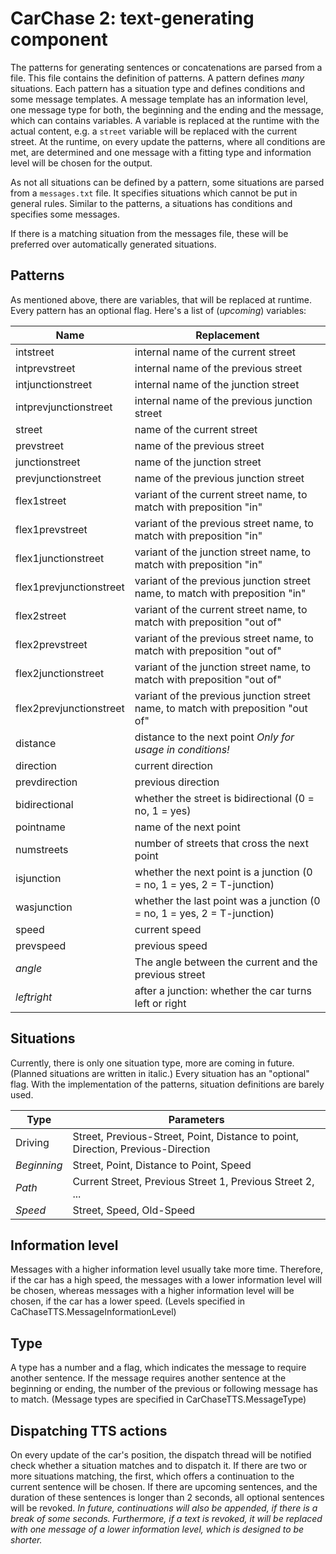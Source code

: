 # CarChase 2: text-generating component

The patterns for generating sentences or concatenations are parsed from a file. This
file contains the definition of patterns. A pattern defines _many_ situations.
Each pattern has a situation type and defines conditions and some message 
templates. A message template has an information level, one message type for both, 
the beginning and the ending and the message, which can contains variables. A 
variable is replaced at the runtime with the actual content, e.g. a `street` variable 
will be replaced with the current street. At the runtime, on every update the 
patterns, where all conditions are met, are determined and one message with a fitting
type and information level will be chosen for the output.

As not all situations can be defined by a pattern, some situations are parsed 
from a `messages.txt` file. It specifies situations which cannot be put in 
general rules. Similar to the patterns, a situations has conditions and specifies
some messages.

If there is a matching situation from the messages file, these will be preferred
over automatically generated situations.

## Patterns
As mentioned above, there are variables, that will be replaced at runtime. Every pattern
has an optional flag.
Here's a list of 
(_upcoming_) variables:

| Name | Replacement |
| ---- | ----------- |
| intstreet | internal name of the current street |
| intprevstreet | internal name of the previous street |
| intjunctionstreet | internal name of the junction street |
| intprevjunctionstreet | internal name of the previous junction street |
| street | name of the current street |
| prevstreet | name of the previous street |
| junctionstreet | name of the junction street |
| prevjunctionstreet | name of the previous junction street |
| flex1street | variant of the current street name, to match with preposition "in" |
| flex1prevstreet | variant of the previous street name, to match with preposition "in" |
| flex1junctionstreet | variant of the junction street name, to match with preposition "in" |
| flex1prevjunctionstreet | variant of the previous junction street name, to match with preposition "in" |
| flex2street | variant of the current street name, to match with preposition "out of" |
| flex2prevstreet | variant of the previous street name, to match with preposition "out of" |
| flex2junctionstreet | variant of the junction street name, to match with preposition "out of" |
| flex2prevjunctionstreet | variant of the previous junction street name, to match with preposition "out of" |
| distance | distance to the next point _Only for usage in conditions!_ |
| direction | current direction |
| prevdirection | previous direction |
| bidirectional | whether the street is bidirectional (0 = no, 1 = yes) |
| pointname | name of the next point |
| numstreets | number of streets that cross the next point |
| isjunction | whether the next point is a junction (0 = no, 1 = yes, 2 = T-junction) |
| wasjunction | whether the last point was a junction (0 = no, 1 = yes, 2 = T-junction) |
| speed | current speed |
| prevspeed | previous speed |
| _angle_ | The angle between the current and the previous street |
| _leftright_ | after a junction: whether the car turns left or right |

## Situations
Currently, there is only one situation type, more are coming in future. (Planned
    situations are written in italic.) Every situation has an "optional" flag.
With the implementation of the patterns, situation definitions are barely used.

| Type | Parameters |
| ---- | ---------- |
| Driving | Street, Previous-Street, Point, Distance to point, Direction, Previous-Direction |
| _Beginning_ | Street, Point, Distance to Point, Speed |
| _Path_ | Current Street, Previous Street 1, Previous Street 2, ... |
| _Speed_ | Street, Speed, Old-Speed |

## Information level
Messages with a higher information level usually take
more time. Therefore, if the car has a high speed, the messages with a lower
information level will be chosen, whereas messages with a higher information
level will be chosen, if the car has a lower speed. (Levels specified in
    CaChaseTTS.MessageInformationLevel)

## Type
A type has a number and a flag, which indicates the message to require another
sentence. If the message requires another sentence at the beginning or ending,
the number of the previous or following message has to match. (Message types are
    specified in CarChaseTTS.MessageType)

## Dispatching TTS actions
On every update of the car's position, the dispatch thread will be notified
check whether a situation matches and to dispatch it. If there are two or more
situations matching, the first, which offers a continuation to the current
sentence will be chosen. If there are upcoming sentences, and the duration of
these sentences is longer than 2 seconds, all optional sentences will be
revoked. _In future, continuations will also be appended, if there is a 
break of some seconds. Furthermore, if a text is revoked, it will be replaced
with one message of a lower information level, which is designed to be shorter._

